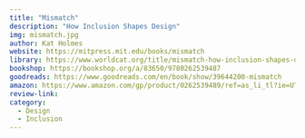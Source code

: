 ```yaml
---
title: "Mismatch"
description: "How Inclusion Shapes Design"
img: mismatch.jpg
author: Kat Holmes
website: https://mitpress.mit.edu/books/mismatch
library: https://www.worldcat.org/title/mismatch-how-inclusion-shapes-design/oclc/1025413063?loc=
bookshop: https://bookshop.org/a/83650/9780262539487
goodreads: https://www.goodreads.com/en/book/show/39644200-mismatch
amazon: https://www.amazon.com/gp/product/0262539489/ref=as_li_tl?ie=UTF8&tag=govfresh-20&camp=1789&creative=9325&linkCode=as2&creativeASIN=0262539489&linkId=8421ec05907e0948823f8262009de47e
review-link: 
category:
  - Design
  - Inclusion
---
```


